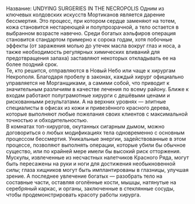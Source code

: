 Название: UNDYING SURGERIES IN THE NECROPOLIS
Одним из ключевых колдовских искусств Мортиканов является дарение бессмертия. Это процесс, при котором сердце заменяют на тотем, кожа становится нестареющей и полупрозрачной, а тело остается в выбранном возрасте навечно. Среди богатых аэльфиров операция становится стандартом примерно к сорока годам, хотя побочные эффекты (от заражения молью до утечек масла вокруг глаз и носа, а также необходимость регулярных химических вливаний для предотвращения запаха) заставляют некоторых откладывать ее на более поздний срок.  
Те, кто решится, отправляются в Новый Небо или чаще к хирургам Некрополя. Благодаря пробелу в законах, каждый хирург официально управляется не Морганщиками, а самими собой, что приводит к значительным различиям в качестве лечения по всему району. Ближе к входам работают полуграмотные хирурги с дешёвыми ценами и рискованными результатами. А на верхних уровнях — элитные специалисты в офисах из кожи и привезённого красного дерева, которые выполняют любые пожелания своих клиентов с максимальной точностью и обходительностью.  
В комнатах топ-хирургов, окутанных сигарным дымом, можно договориться о любых модификациях тела одновременно с основным процессом бессмертия. Уникальные энергии, задействованные в этом процессе, позволяют выполнять операции, которые убили бы обычное существо, или по крайней мере имели бы высокий риск отторжения. Мускулы, извлеченные из несчастных налетчиков Красного Ряда, могут быть пересажены на руки и ноги для достижения необыкновенной силы; глаза хищников могут быть имплантированы в глазницы, улучшая зрение. А последнее увлечение богатых — разобрать тело на составные части, оставляя оголённые кости, мышцы, натянутые на серебряный каркас, и органы, заключенные в стеклянные сосуды, чтобы продемонстрировать красоту работы хирурга.